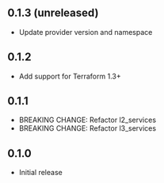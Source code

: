 ## 0.1.3 (unreleased)

- Update provider version and namespace

## 0.1.2

- Add support for Terraform 1.3+

## 0.1.1

- BREAKING CHANGE: Refactor l2_services
- BREAKING CHANGE: Refactor l3_services

## 0.1.0

- Initial release
